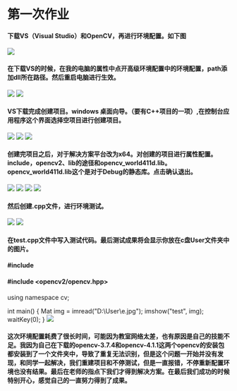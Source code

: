   # 第一次作业
#### 下载VS（Visual Studio）和OpenCV，再进行环境配置。如下图
![](q.png)
#### 在下载VS的时候，在我的电脑的属性中点开高级环境配置中的环境配置，path添加dll所在路径。然后重启电脑进行生效。
![](k.png)
![](b.png)
#### VS下载完成创建项目。windows 桌面向导。（要有C++项目的一项）,在控制台应用程序这个界面选择空项目进行创建项目。
![](g.png)
![](h.png)
![](l.png)
#### 创建完项目之后，对于解决方案平台改为x64。对创建的项目进行属性配置。include，opencv2、lib的途径和opencv_world411d.lib。opencv_world411d.lib这个是对于Debug的静态库。点击确认退出。
![](m.png)
![](a.png)
![](c.png)
![](d.png)
#### 然后创建.cpp文件，进行环境测试。
![](i.png)
![](j.png)
#### 在test.cpp文件中写入测试代码。最后测试成果将会显示你放在c盘User文件夹中的图片。
#### #include <iostream>
#### #include <opencv2/opencv.hpp>

   using namespace cv;

   int main()
   {
    	Mat img = imread("D:\\User\\e.jpg");
	    imshow("test", img);
	    waitKey(0);
   }
![](e.png)

#### 这次环境配置耗费了很长时间，可能因为教室网络太差，也有原因是自己的技能不足。我因为自己在下载的opencv-3.7.4和opencv-4.1.1这两个opencv的安装包都安装到了一个文件夹中，导致了重复无法识别，但是这个问题一开始并没有发现，和同学一起解决，我们重建项目和不停测试，但是一直报错，不停重新配置环境也没有结果。最后在老师的指点下我们才得到解决方案。在最后我们成功的时候特别开心，感觉自己的一直努力得到了成果。
